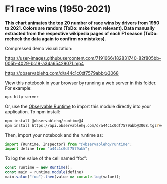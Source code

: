 # F1 race wins (1950-2021)

**This chart animates the top 20 number of race wins by drivers from 1950 to 2021. Colors are random (ToDo: make them relevant). Data manually extracted from the respective wikipedia pages of each F1 season (ToDo: recheck the data again to confirm no mistakes).**

Compressed demo visualization:

https://user-images.githubusercontent.com/7191666/182831740-82f805bb-005b-4029-bc19-a34a65429071.mp4

https://observablehq.com/d/a44c1c0df7579abb@3068

View this notebook in your browser by running a web server in this folder. For
example:

~~~sh
npx http-server
~~~

Or, use the [Observable Runtime](https://github.com/observablehq/runtime) to
import this module directly into your application. To npm install:

~~~sh
npm install @observablehq/runtime@4
npm install https://api.observablehq.com/d/a44c1c0df7579abb@3068.tgz?v=3
~~~

Then, import your notebook and the runtime as:

~~~js
import {Runtime, Inspector} from "@observablehq/runtime";
import define from "a44c1c0df7579abb";
~~~

To log the value of the cell named “foo”:

~~~js
const runtime = new Runtime();
const main = runtime.module(define);
main.value("foo").then(value => console.log(value));
~~~
